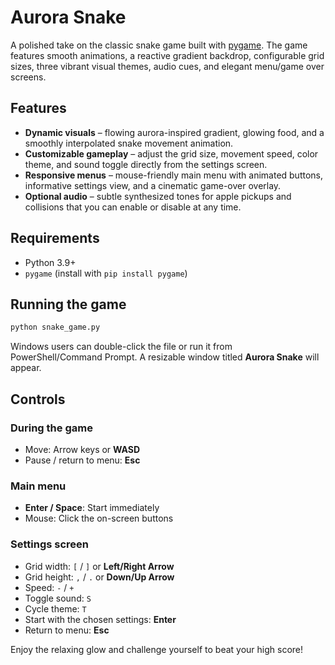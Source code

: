 # Aurora Snake

A polished take on the classic snake game built with [pygame](https://www.pygame.org/). The game features smooth animations, a reactive gradient backdrop, configurable grid sizes, three vibrant visual themes, audio cues, and elegant menu/game over screens.

## Features

- **Dynamic visuals** – flowing aurora-inspired gradient, glowing food, and a smoothly interpolated snake movement animation.
- **Customizable gameplay** – adjust the grid size, movement speed, color theme, and sound toggle directly from the settings screen.
- **Responsive menus** – mouse-friendly main menu with animated buttons, informative settings view, and a cinematic game-over overlay.
- **Optional audio** – subtle synthesized tones for apple pickups and collisions that you can enable or disable at any time.

## Requirements

- Python 3.9+
- `pygame` (install with `pip install pygame`)

## Running the game

```bash
python snake_game.py
```

Windows users can double-click the file or run it from PowerShell/Command Prompt. A resizable window titled **Aurora Snake** will appear.

## Controls

### During the game

- Move: Arrow keys or **WASD**
- Pause / return to menu: **Esc**

### Main menu

- **Enter / Space**: Start immediately
- Mouse: Click the on-screen buttons

### Settings screen

- Grid width: `[` / `]` or **Left/Right Arrow**
- Grid height: `,` / `.` or **Down/Up Arrow**
- Speed: `-` / `+`
- Toggle sound: `S`
- Cycle theme: `T`
- Start with the chosen settings: **Enter**
- Return to menu: **Esc**

Enjoy the relaxing glow and challenge yourself to beat your high score!
